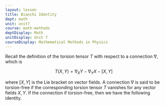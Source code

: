 ```yaml
---
layout: lesson
title: Bianchi Identity
dept: math
unit: unit7
course: math-methods
deptDisplay: Math
unitDisplay: Unit 7
courseDisplay: Mathematical Methods in Physics
---
```


Recall the definition of the torsion tensor $T$ with respect to a connection $\nabla$, which is 

$$T(X,Y) = \nabla_X Y - \nabla_Y X - [X,Y]$$

where $[X,Y]$ is the Lie bracket on vector fields. A connection $\nabla$ is said to be torsion-free if the corresponding torsion tensor $T$ vanishes for any vector fields $X,Y$. If the connection if torsion-free, then we have the following identity. 

<div class="definition">



</div>











































